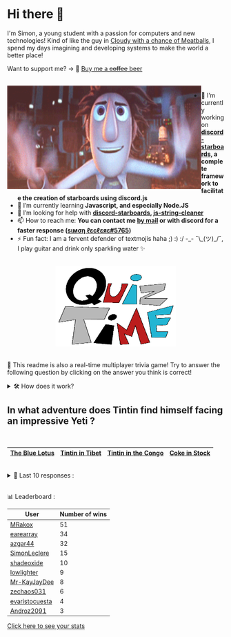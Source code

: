 # Hi there 👋

I'm Simon, a young student with a passion for computers and new technologies!
Kind of like the guy in [Cloudy with a chance of Meatballs](https://www.youtube.com/watch?v=dQw4w9WgXcQ), I spend my days imagining and developing systems to make the world a better place!

Want to support me? -> 🍺 [Buy me a ~~coffee~~ beer](https://www.buymeacoffee.com/SimonLeclere)

<br>

<img width="450" height="240" src="./assets/cloudyWithAChanceOfMeatBalls.gif" align=left>

- 🔭 I’m currently working on **[discord-starboards](https://github.com/SimonLeclere/discord-starboards), a complete framework to facilitate the creation of starboards using discord.js**
- 🌱 I’m currently learning **Javascript, and especially Node.JS**
- 🤔 I’m looking for help with **[discord-starboards](https://github.com/SimonLeclere/discord-starboards), [js-string-cleaner](https://github.com/SimonLeclere/Js-String-Cleaner)**
- 📫 How to reach me: **You can contact me [by mail](mailto:simon-leclere@orange.fr) or with discord for a faster response ([sιмση ℓεcℓεяε#5765](https://discord.com/invite/U2VGrkT))**
- ⚡ Fun fact: I am a fervent defender of textmojis haha ;) :) :/ -\_- ¯\\\_(ツ)\_/¯, I play guitar and drink only sparkling water ✨

<br>

<center><img width="280" height="187" src="./assets/quizTime.gif"></center>

<br>

🎲 This readme is also a real-time multiplayer trivia game! Try to answer the following question by clicking on the answer you think is correct!
<details>
  <summary>🛠️ How does it work?</summary>
  Each answer is a link to a pre-filled issue. When you press "Submit new issue", it triggers a Github action workflow that compares your answer with the correct answer, finds a new question and updates the readme.md file. Not bad huh?! This whole process only takes about 20 seconds!
</details>

## In what adventure does Tintin find himself facing an impressive Yeti ?

<br>

| [The Blue Lotus](https://github.com/SimonLeclere/SimonLeclere/issues/new?title=quiz%7C847%7CThe%20Blue%20Lotus&body=Just%20click%20'Submit%20new%20issue'.) | [Tintin in Tibet](https://github.com/SimonLeclere/SimonLeclere/issues/new?title=quiz%7C847%7CTintin%20in%20Tibet&body=Just%20click%20'Submit%20new%20issue'.) | [Tintin in the Congo](https://github.com/SimonLeclere/SimonLeclere/issues/new?title=quiz%7C847%7CTintin%20in%20the%20Congo&body=Just%20click%20'Submit%20new%20issue'.) | [Coke in Stock](https://github.com/SimonLeclere/SimonLeclere/issues/new?title=quiz%7C847%7CCoke%20in%20Stock&body=Just%20click%20'Submit%20new%20issue'.) |
| - | - | - | - | 

<br>

<details>
  <summary>📒 Last 10 responses :</summary>

- **shadeoxide** answered **Rafael Nadal** to `Which champion of clay is born on the island of Majorca ?` (Good answer)
- **shadeoxide** answered **Camouflage** to `Which of these dress colors does not exist in horses ?` (Good answer)
- **shadeoxide** answered **U.R.S.S.** to `What country created in 1918 an army called the Red Army ?` (Good answer)
- **SimonLeclere** answered **Brown bear** to `Which animal is the biggest known enemy of the variable nozzle ?` (Wrong answer)
- **SimonLeclere** answered **Swarm** to `What do you call a large gathering of bees ?` (Good answer)
- **SimonLeclere** answered **Microsoft Lace** to `What is the small name given to the sport bracelet marketed by Microsoft ?` (Wrong answer)
- **SimonLeclere** answered **Coca-Cola Plus** to `Which derivative of the Coca-Cola drink is enriched with Vitamin C ?` (Good answer)
- **SimonLeclere** answered **Betty Kane** to `Who was the Batgirl of the DC Comics universe from 1999 until 2009 ?` (Wrong answer)
- **SimonLeclere** answered **1798** to `In which year did the word lunch lose its circumflex accent on the letter u ?` (Good answer)
- **SimonLeclere** answered **9** to `How many towns are there in Paris, located on a loop of the Seine ?` (Wrong answer)

</details>

<br>

📊 Leaderboard :

| User | Number of wins |
|-|-|
| [MRakox](https://github.com/MRakox) | 51 |
| [earearray](https://github.com/earearray) | 34 |
| [azgar44](https://github.com/azgar44) | 32 |
| [SimonLeclere](https://github.com/SimonLeclere) | 15 |
| [shadeoxide](https://github.com/shadeoxide) | 10 |
| [lowlighter](https://github.com/lowlighter) | 9 |
| [Mr-KayJayDee](https://github.com/Mr-KayJayDee) | 8 |
| [zechaos031](https://github.com/zechaos031) | 6 |
| [evaristocuesta](https://github.com/evaristocuesta) | 4 |
| [Androz2091](https://github.com/Androz2091) | 3 |

[Click here to see your stats](https://github.com/SimonLeclere/SimonLeclere/issues/new?title=MyStats&body=Just%20click%20%27Submit%20new%20issue%27.)
